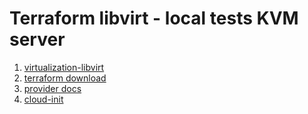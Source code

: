 # Terraform libvirt - local tests KVM server

1. [virtualization-libvirt](https://ubuntu.com/server/docs/virtualization-libvirt)
2. [terraform download](https://developer.hashicorp.com/terraform/downloads?product_intent=terraform)
3. [provider docs](https://registry.terraform.io/providers/dmacvicar/libvirt/latest/docs)
4. [cloud-init](https://cloudinit.readthedocs.io/en/latest/reference/examples.html)
